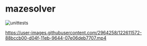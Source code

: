 # mazesolver

![unittests](https://github.com/adegenna/mazesolver/actions/workflows/cmake.yml/badge.svg)

https://user-images.githubusercontent.com/2964258/122611572-88bccb00-d04f-11eb-9644-07e06deb7707.mp4
